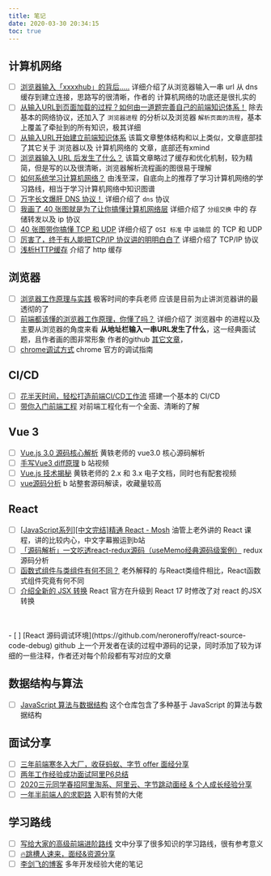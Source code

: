 ```yaml
---
title: 笔记
date: 2020-03-30 20:34:15
toc: true
---
```


## 计算机网络

- [ ] [浏览器输入「xxxxhub」的背后.....](https://segmentfault.com/a/1190000039738922) 
  详细介绍了从浏览器输入一串 url 从 dns 缓存到建立连接，思路写的很清晰，作者的 计算机网络的功底还是很扎实的
- [ ] [从输入URL到页面加载的过程？如何由一道题完善自己的前端知识体系！](http://www.dailichun.com/2018/03/12/whenyouenteraurl.html) 
  除去基本的网络协议，还加入了 `浏览器进程` 的分析以及浏览器 `解析页面的流程`，基本上覆盖了牵扯到的所有知识，极其详细
- [ ] [从输入URL开始建立前端知识体系](https://juejin.cn/post/6935232082482298911) 
  该篇文章整体结构和以上类似，文章底部挂了其它关于 浏览器以及 计算机网络的 文章，底部还有xmind
- [ ] [浏览器输入 URL 后发生了什么？](https://zhuanlan.zhihu.com/p/43369093) 
  该篇文章略过了缓存和优化机制，较为精简，但是写的以及很清晰，浏览器解析流程画的图很易于理解
- [ ] [如何系统学习计算机网络？](https://mp.weixin.qq.com/s/wL5YI5TZXl1zRY8qS--awQ) 
  由浅至深，自底向上的推荐了学习计算机网络的学习路线，相当于学习计算机网络中知识图谱
- [ ] [万字长文爆肝 DNS 协议！](https://mp.weixin.qq.com/s/INt0UVFdFk828vY2tY6iyg) 
  详细介绍了 `dns` 协议
- [ ] [我画了 40 张图就是为了让你搞懂计算机网络层](https://mp.weixin.qq.com/s/HpxpLgpltOzNrtnFBaP8SA) 
  详细介绍了 `分组交换` 中的 存储转发以及 ip 协议
- [ ] [40 张图带你搞懂 TCP 和 UDP](https://mp.weixin.qq.com/s/wxzJrSLGDZ6tAt3ys4Vp8g) 
  详细介绍了 `OSI 标准` 中 `运输层` 的  TCP 和 UDP 
- [ ] [厉害了，终于有人能把TCP/IP 协议讲的明明白白了](https://zhuanlan.zhihu.com/p/147370653) 
  详细介绍了 TCP/IP 协议
- [ ] [浅析HTTP缓存](https://juejin.cn/post/6944891188826603528?utm_source=gold_browser_extension) 
  介绍了 http 缓存

## 浏览器
- [ ] [浏览器工作原理与实践](https://time.geekbang.org/column/intro/100033601)
  极客时间的李兵老师 应该是目前为止讲浏览器讲的最透彻的了
- [ ] [前端都该懂的浏览器工作原理，你懂了吗？](https://segmentfault.com/a/1190000022633988?_ea=44436475#item-4-8)
  详细介绍了 浏览器中 的进程以及 主要从浏览器的角度来看 <b>从地址栏输入一串URL发生了什么</b>，这一经典面试题，且作者画的图非常形象
  作者的github [其它文章](https://github.com/yacan8/blog/issues)，
- [ ] [chrome调试方式](https://developer.chrome.com/docs/devtools/javascript/)
  chrome 官方的调试指南

<!-- - [ ] [chrome调试方式](https://developer.chrome.com/docs/devtools/javascript/)  -->

## CI/CD
- [ ] [花半天时间，轻松打造前端CI/CD工作流](https://juejin.cn/post/6944878021560139783?utm_source=gold_browser_extension)
  搭建一个基本的 CI/CD
- [ ] [带你入门前端工程](https://github.com/woai3c/introduction-to-front-end-engineering)
对前端工程化有一个全面、清晰的了解

## Vue 3
- [ ] [Vue.js 3.0 源码核心解析](https://kaiwu.lagou.com/course/courseInfo.htm?courseId=326#/content) 
  黄轶老师的 vue3.0 核心源码解析
- [ ] [手写Vue3 diff原理](https://www.bilibili.com/video/BV1a5411V7kX/?spm_id_from=333.788.videocard.0) 
  b 站视频
- [ ] [Vue.js 技术揭秘](https://ustbhuangyi.github.io/vue-analysis/) 
  黄轶老师的 2.x 和 3.x 电子文档，同时也有配套视频
- [ ] [vue源码分析](https://www.bilibili.com/video/BV1LE411e7HE?p=1)
  b 站整套源码解读，收藏量较高

## React
- [ ] [[JavaScript系列][中文完结]精通 React - Mosh](https://www.bilibili.com/video/BV1Sb411P79t)
  油管上老外讲的 React 课程，讲的比较内心，中文字幕搬运到b站
- [ ] [「源码解析」一文吃透react-redux源码（useMemo经典源码级案例）](https://juejin.cn/post/6937491452838559781?utm_source=gold_browser_extension)
  redux 源码分析
- [ ] [函数式组件与类组件有何不同？](https://overreacted.io/zh-hans/how-are-function-components-different-from-classes/)
  老外解释的 与React类组件相比，React函数式组件究竟有何不同
- [ ] [介绍全新的 JSX 转换](https://zh-hans.reactjs.org/blog/2020/09/22/introducing-the-new-jsx-transform.html)
  React 官方在升级到 React 17 时修改了对 react 的JSX转换
<br/>
<br/>
- [ ] [React 源码调试环境](https://github.com/neroneroffy/react-source-code-debug)
  github 上一个开发者在读的过程中源码的记录，同时添加了较为详细的一些注释，作者还对每个阶段都有写对应的文章

## 数据结构与算法
- [ ] [JavaScript 算法与数据结构](https://github.com/trekhleb/javascript-algorithms/blob/master/README.zh-CN.md)
  这个仓库包含了多种基于 JavaScript 的算法与数据结构

<!-- ## webpack

## flutter -->



## 面试分享
- [ ] [三年前端寒冬入大厂，收获蚂蚁、字节 offer 面经分享](https://www.imooc.com/article/305109)
- [ ] [两年工作经验成功面试阿里P6总结](https://juejin.cn/post/6844903928442667015)
- [ ] [2020三元同学春招阿里淘系、阿里云、字节跳动面经 & 个人成长经验分享](https://juejin.cn/post/6844904106537009159)
- [ ] [一年半前端人的求职路](https://juejin.cn/post/6940058373534515237) 
  入职有赞的大佬

## 学习路线
- [ ] [写给大家的高级前端进阶路线](https://github.com/sl1673495/frontend-roadmap) 
  文中分享了很多知识的学习路线，很有参考意义
- [ ] [🔥跳槽人速来，面经&资源分享](https://juejin.cn/post/6942988170208215076#heading-13)
- [ ] [李剑飞的博客](http://lijianfei.com/) 
  多年开发经验大佬的笔记